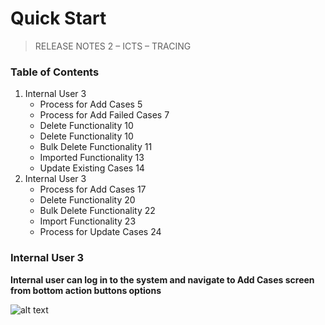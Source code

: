 # Quick Start

> RELEASE NOTES 2 – ICTS – TRACING

### Table of Contents

1. Internal User 3
   - Process for Add Cases 5
   - Process for Add Failed Cases 7
   - Delete Functionality 10
   - Delete Functionality 10
   - Bulk Delete Functionality 11
   - Imported Functionality 13
   - Update Existing Cases 14
2. Internal User 3
   - Process for Add Cases 17
   - Delete Functionality 20
   - Bulk Delete Functionality 22
   - Import Functionality 23
   - Process for Update Cases 24

### Internal User 3

**Internal user can log in to the system and navigate to Add Cases screen from bottom action buttons options**

![alt text][logo]

[logo]: https://github.com/mehdihadeli/awesome-software-architecture/blob/main/banner.png?raw=true "Logo Title Text 2"
